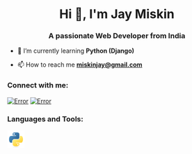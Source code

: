 <h1 align="center"> Hi 👋, I'm Jay Miskin </h1>
<h3 align="center">A passionate Web Developer from India</h3>

- 🌱 I’m currently learning **Python (Django)**

- 📫 How to reach me **miskinjay@gmail.com**

<h3 align="left">Connect with me:</h3>
<p align="left">
<a href="https://www.instagram.com/_.always_augst/" target="_blank"><img align="center" src="https://raw.githubusercontent.com/rahuldkjain/github-profile-readme-generator/master/src/images/icons/Social/instagram.svg" alt="Error" height="30" width="40" /></a>
<a href="https://www.linkedin.com/in/jay-miskin/" target="_blank"><img align="center" src="https://cdn-icons-png.flaticon.com/512/174/174857.png" alt="Error" height="40" width="30" /></a>
</p>
<p align="left"> 
<h3 align="left">Languages and Tools:</h3>
<a href="https://www.python.org" target="_blank"> <img src="https://raw.githubusercontent.com/devicons/devicon/master/icons/python/python-original.svg" alt="python" width="40" height="40"/> </a> 
</p>
